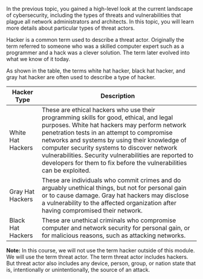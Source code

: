 In the previous topic, you gained a high-level look at the current landscape of cybersecurity, including the types of threats and vulnerabilities that plague all network administrators and architects. In this topic, you will learn more details about particular types of threat actors.

Hacker is a common term used to describe a threat actor. Originally the term referred to someone who was a skilled computer expert such as a programmer and a hack was a clever solution. The term later evolved into what we know of it today.

As shown in the table, the terms white hat hacker, black hat hacker, and gray hat hacker are often used to describe a type of hacker.

| Hacker Type       | Description                                                                                                                                                                                                                                                                                                                                                                                                            |
| ----------------- | ---------------------------------------------------------------------------------------------------------------------------------------------------------------------------------------------------------------------------------------------------------------------------------------------------------------------------------------------------------------------------------------------------------------------- |
| White Hat Hackers | These are ethical hackers who use their programming skills for good, ethical, and legal purposes. White hat hackers may perform network penetration tests in an attempt to compromise networks and systems by using their knowledge of computer security systems to discover network vulnerabilities. Security vulnerabilities are reported to developers for them to fix before the vulnerabilities can be exploited. |
| Gray Hat Hackers  | These are individuals who commit crimes and do arguably unethical things, but not for personal gain or to cause damage. Gray hat hackers may disclose a vulnerability to the affected organization after having compromised their network.                                                                                                                                                                             |
| Black Hat Hackers | These are unethical criminals who compromise computer and network security for personal gain, or for malicious reasons, such as attacking networks.                                                                                                                                                                                                                                                                    |

**Note:** In this course, we will not use the term hacker outside of this module. We will use the term threat actor. The term threat actor includes hackers. But threat actor also includes any device, person, group, or nation state that is, intentionally or unintentionally, the source of an attack.